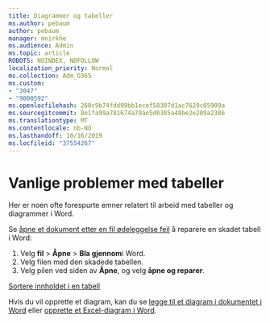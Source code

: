 ```yaml
---
title: Diagrammer og tabeller
ms.author: pebaum
author: pebaum
manager: mnirkhe
ms.audience: Admin
ms.topic: article
ROBOTS: NOINDEX, NOFOLLOW
localization_priority: Normal
ms.collection: Adm_O365
ms.custom:
- "3047"
- "9000592"
ms.openlocfilehash: 260c9b74fdd99bb1ecef58307d1ac7629c05909a
ms.sourcegitcommit: 8e1fa99a781674a79ae5d0385a48be2e209a2386
ms.translationtype: MT
ms.contentlocale: nb-NO
ms.lasthandoff: 10/16/2019
ms.locfileid: "37554267"
---
```

# <a name="common-issues-with-tables"></a>Vanlige problemer med tabeller 

Her er noen ofte forespurte emner relatert til arbeid med tabeller og diagrammer i Word.

Se [åpne et dokument etter en fil ødeleggelse feil](https://support.office.com/article/47df9d48-2165-4411-a699-1786ac734bc3) å reparere en skadet tabell i Word:

 1. Velg **fil** > **Åpne** > **Bla gjennom**i Word.
 2. Velg filen med den skadede tabellen.
 3. Velg pilen ved siden av **Åpne**, og velg **åpne og reparer**.

[Sortere innholdet i en tabell](https://support.office.com/article/F8392477-4613-49CD-ABA6-7C2E48F1D91F)

Hvis du vil opprette et diagram, kan du se [legge til et diagram i dokumentet i Word](https://support.office.com/article/ff48e3eb-5e04-4368-a39e-20df7c798932) eller [opprette et Excel-diagram i Word](https://support.office.com/article/11A7D2F0-4487-4A9B-BBC6-D50916CD4A57).